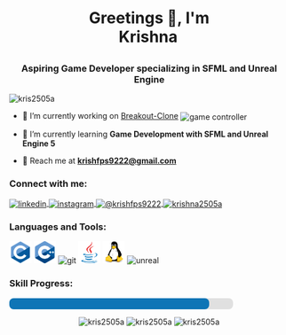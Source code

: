 <h1 align="center">Greetings 👋, I'm <span id="animated-text">Krishna</span></h1>
<h3 align="center">Aspiring Game Developer specializing in SFML and Unreal Engine</h3>

<p align="left"> 
  <img src="https://komarev.com/ghpvc/?username=kris2505a&label=Profile%20views&color=0e75b6&style=flat" alt="kris2505a" /> 
</p>

- 🔭 I’m currently working on [Breakout-Clone](https://github.com/kris2505a/Breakout-Clone) <img src="https://github.com/<username>/assets/game-controller-icon.gif" alt="game controller" width="20px" style="vertical-align: middle;"/>
  
- 🌱 I’m currently learning **Game Development with SFML and Unreal Engine 5**

- 📧 Reach me at **krishfps9222@gmail.com**

<h3 align="left">Connect with me:</h3>
<p align="left">
  <a href="https://linkedin.com/in/shri-krishna-prasath-654a45257" target="blank">
    <img align="center" src="https://path-to-your-animated-linkedin-icon.gif" alt="linkedin" height="30" width="40" />
  </a>
  <a href="https://instagram.com/kris.cpp" target="blank">
    <img align="center" src="https://path-to-your-animated-instagram-icon.gif" alt="instagram" height="30" width="40" />
  </a>
  <a href="https://www.hackerrank.com/@krishfps9222" target="blank">
    <img align="center" src="https://raw.githubusercontent.com/rahuldkjain/github-profile-readme-generator/master/src/images/icons/Social/hackerrank.svg" alt="@krishfps9222" height="30" width="40" />
  </a>
  <a href="https://www.leetcode.com/krishna2505a" target="blank">
    <img align="center" src="https://raw.githubusercontent.com/rahuldkjain/github-profile-readme-generator/master/src/images/icons/Social/leet-code.svg" alt="krishna2505a" height="30" width="40" />
  </a>
</p>

<h3 align="left">Languages and Tools:</h3>
<p align="left"> 
  <img src="https://raw.githubusercontent.com/devicons/devicon/master/icons/c/c-original.svg" alt="c" width="40" height="40"/> 
  <img src="https://raw.githubusercontent.com/devicons/devicon/master/icons/cplusplus/cplusplus-original.svg" alt="cplusplus" width="40" height="40"/> 
  <img src="https://www.vectorlogo.zone/logos/git-scm/git-scm-icon.svg" alt="git" width="40" height="40"/> 
  <img src="https://raw.githubusercontent.com/devicons/devicon/master/icons/java/java-original.svg" alt="java" width="40" height="40"/> 
  <img src="https://raw.githubusercontent.com/devicons/devicon/master/icons/linux/linux-original.svg" alt="linux" width="40" height="40"/> 
  <img src="https://raw.githubusercontent.com/kenangundogan/fontisto/036b7eca71aab1bef8e6a0518f7329f13ed62f6b/icons/svg/brand/unreal-engine.svg" alt="unreal" width="40" height="40"/> 
</p>

<!-- Animated progress bar for languages -->
<h3 align="left">Skill Progress:</h3>
<div style="width: 80%; background-color: #e0e0e0; border-radius: 8px; margin-top: 10px;">
  <div style="width: 90%; height: 20px; background-color: #0e75b6; border-radius: 8px; animation: growBar 2s ease-in-out;"></div>
</div>

<p align="center">
  <img src="https://github-readme-stats.vercel.app/api/top-langs?username=kris2505a&show_icons=true&locale=en&layout=compact" alt="kris2505a" />
  <img src="https://github-readme-stats.vercel.app/api?username=kris2505a&show_icons=true&locale=en" alt="kris2505a" />
  <img src="https://github-readme-streak-stats.herokuapp.com/?user=kris2505a&" alt="kris2505a" />
</p>

<!-- Typing Effect Animation -->
<style>
  @keyframes typing {
    from { width: 0; }
    to { width: 100%; }
  }
  @keyframes blink {
    50% { border-color: transparent; }
  }
  #animated-text {
    display: inline-block;
    overflow: hidden;
    white-space: nowrap;
    border-right: .15em solid orange;
    animation: typing 2s steps(30, end), blink .5s step-end infinite;
  }
  @keyframes growBar {
    from { width: 0; }
    to { width: 90%; }
  }
</style>
